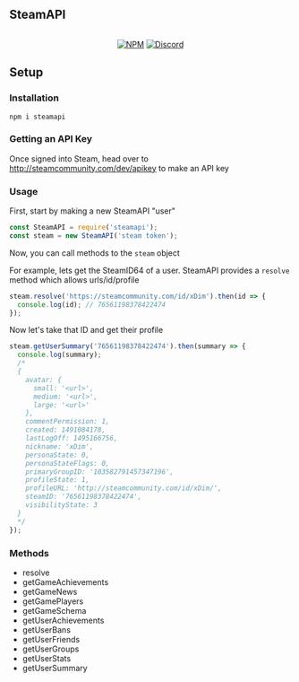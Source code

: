 ## SteamAPI
<div align="center">
	<p>
		<a href="https://www.npmjs.com/package/steamapi"><img src="https://nodei.co/npm/steamapi.png?compact=true" alt="" /></a>
	</p>
	<p>
		<a href="https://www.npmjs.com/package/steamapi"><img src="https://img.shields.io/npm/v/steamapi.svg?maxAge=3600" alt="NPM" /></a>
		<a href="https://dc.dim.codes"><img src="https://img.shields.io/discord/204352669731520512.svg?maxAge=3600" alt="Discord" /></a>
	</p>
</div>

## Setup
### Installation
```
npm i steamapi
```
### Getting an API Key
Once signed into Steam, head over to http://steamcommunity.com/dev/apikey to make an API key
### Usage
First, start by making a new SteamAPI "user"
```js
const SteamAPI = require('steamapi');
const steam = new SteamAPI('steam token');
```
Now, you can call methods to the `steam` object

For example, lets get the SteamID64 of a user. SteamAPI provides a `resolve` method which allows urls/id/profile
```js
steam.resolve('https://steamcommunity.com/id/xDim').then(id => {
  console.log(id); // 76561198378422474
});
```
Now let's take that ID and get their profile
```js
steam.getUserSummary('76561198378422474').then(summary => {
  console.log(summary);
  /*
  {
  	avatar: {
      small: '<url>',
      medium: '<url>',
      large: '<url>'
    },
    commentPermission: 1,
    created: 1491084178,
    lastLogOff: 1495166756,
    nickname: 'xDim',
    personaState: 0,
    personaStateFlags: 0,
    primaryGroupID: '103582791457347196',
    profileState: 1,
    profileURL: 'http://steamcommunity.com/id/xDim/',
    steamID: '76561198378422474',
    visibilityState: 3
  }
  */
});
```
### Methods
- resolve
- getGameAchievements
- getGameNews
- getGamePlayers
- getGameSchema
- getUserAchievements
- getUserBans
- getUserFriends
- getUserGroups
- getUserStats
- getUserSummary